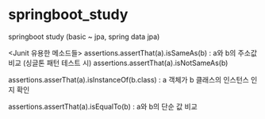 # springboot_study
springboot study (basic ~ jpa, spring data jpa)


<Junit 유용한 메소드들>
assertions.assertThat(a).isSameAs(b)  : a와 b의 주소값 비교 (싱글톤 패턴 테스트 시)
assertions.assertThat(a).isNotSameAs(b)  

assertions.asserThat(a).isInstanceOf(b.class)   : a 객체가 b 클래스의 인스턴스 인지 확인

assertions.assertThat(a).isEqualTo(b)  : a와 b의 단순 값 비교
